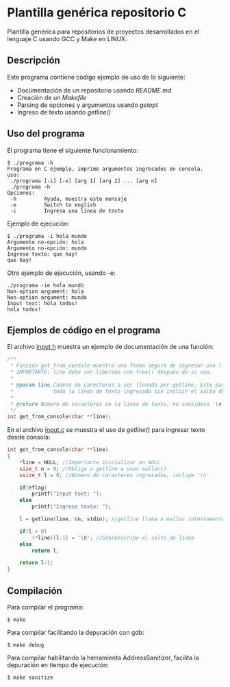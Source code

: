 # Plantilla genérica repositorio C
Plantilla genérica para repositorios de proyectos desarrollados en el lenguaje C usando GCC y Make en LINUX.

## Descripción
Este programa contiene código ejemplo de uso de lo siguiente:
* Documentación de un repositorio usando *README.md*
* Creación de un *Makefile*
* Parsing de opciones y argumentos usando *getopt*
* Ingreso de texto usando *getline()*

## Uso del programa
El programa tiene el siguiente funcionamiento:
```
$ ./programa -h
Programa en C ejemplo, imprime argumentos ingresados en consola.
uso:
 ./programa [-i] [-e] [arg 1] [arg 2] ... [arg n]
 ./programa -h
Opciones:
 -h			Ayuda, muestra este mensaje
 -e			Switch to english
 -i			Ingresa una línea de texto
```

Ejemplo de ejecución:
```
$ ./programa -i hola mundo
Argumento no-opción: hola
Argumento no-opción: mundo
Ingrese texto: que hay!
que hay!
```
Otro ejemplo de ejecución, usando -e:
```
./programa -ie hola mundo
Non-option argument: hola
Non-option argument: mundo
Input text: hola todos!
hola todos!
```

## Ejemplos de código en el programa
El archivo [input.h](input.h) muestra un ejemplo de documentación de una función:
```C
/**
 * Función get_from_console muestra una forma segura de ingresar una linea de texto desde consola.
 * IMPORTANTE: line debe ser liberado con free() después de su uso.
 *
 * @param line Cadena de carecteres a ser llenada por getline. Este parametro será llenado con
 *             toda la línea de texto ingresada sin incluir el salto de línea '\n'.
 *
 * @return Número de caracteres en la línea de texto, no considera '\n'. -1 si hubo error.
 */
int get_from_console(char **line);
```
En el archivo [input.c](input.c) se muestra el uso de *getline()* para ingresar texto desde consola:
```C
int get_from_console(char **line)
{
	*line = NULL; //Importante inicializar en NULL
	size_t n = 0; //Obliga a getline a usar malloc()
	ssize_t l = 0; //Número de caracteres ingresados, incluye '\n'

	if(eflag)
		printf("Input text: ");
	else
		printf("Ingrese texto: ");

	l = getline(line, &n, stdin); //getline llama a malloc internamente

	if(l > 0)
		(*line)[l-1] = '\0'; //Sobreescribe el salto de línea
	else
		return l;

	return l-1;
}
```
## Compilación
Para compilar el programa:
```
$ make
```
Para compilar facilitando la depuración con gdb:
```
$ make debug
```
Para compilar habilitando la herramienta AddressSanitizer, facilita la depuración en tiempo de ejecución:
```
$ make sanitize
```
